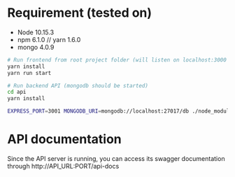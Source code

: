 # Requirement (tested on)
- Node 10.15.3
- npm 6.1.0 // yarn 1.6.0
- mongo 4.0.9

```sh
# Run frontend from root project folder (will listen on localhost:3000 by default)
yarn install
yarn run start

# Run backend API (mongodb should be started)
cd api
yarn install

EXPRESS_PORT=3001 MONGODB_URI=mongodb://localhost:27017/db ./node_modules/.bin/nodemon index.js
```

# API documentation
Since the API server is running, you can access its swagger documentation through http://API_URL:PORT/api-docs
